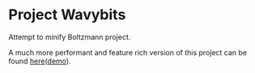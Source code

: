 # Project Wavybits #

Attempt to minify Boltzmann project.

A much more performant and feature rich version of this project can be found [here](https://github.com/ebenpack/laboratory/tree/master/JS/boltzmann)([demo](https://rawgithub.com/ebenpack/laboratory/master/JS/boltzmann/index.html)).